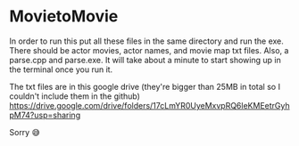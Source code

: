 # MovietoMovie

In order to run this put all these files in the same directory and run the exe. There should be actor movies, actor names, and movie map txt files. Also, a parse.cpp and parse.exe. It will take about a minute to start showing up in the terminal once you run it.

The txt files are in this google drive (they're bigger than 25MB in total so I couldn't include them in the github)
https://drive.google.com/drive/folders/17cLmYR0UyeMxvpRQ6leKMEetrGyhpM74?usp=sharing

Sorry 😅
